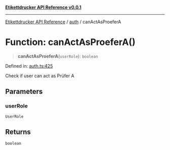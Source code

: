 [**Etikettdrucker API Reference v0.0.1**](../../README.md)

***

[Etikettdrucker API Reference](../../modules.md) / [auth](../README.md) / canActAsProeferA

# Function: canActAsProeferA()

> **canActAsProeferA**(`userRole`): `boolean`

Defined in: [auth.ts:425](https://github.com/JayeshKakkad-Rotoclear/Etikettdruck/blob/main/src/lib/auth.ts#L425)

Check if user can act as Prüfer A

## Parameters

### userRole

`UserRole`

## Returns

`boolean`
